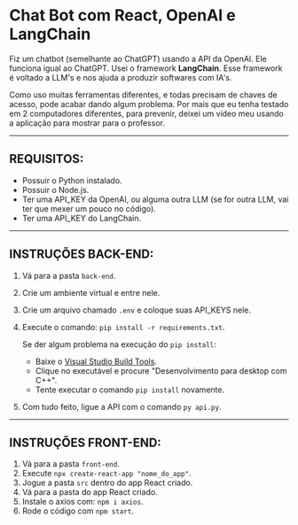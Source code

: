 # Chat Bot com React, OpenAI e LangChain

Fiz um chatbot (semelhante ao ChatGPT) usando a API da OpenAI. Ele funciona igual ao ChatGPT.
Usei o framework **LangChain**.
Esse framework é voltado a LLM's e nos ajuda a produzir softwares com IA's.

Como uso muitas ferramentas diferentes, e todas precisam de chaves de acesso, pode acabar dando algum problema. 
Por mais que eu tenha testado em 2 computadores diferentes, para prevenir, deixei um vídeo meu usando a aplicação para mostrar para o professor.

---

## REQUISITOS:
- Possuir o Python instalado.
- Possuir o Node.js.
- Ter uma API_KEY da OpenAI, ou alguma outra LLM (se for outra LLM, vai ter que mexer um pouco no código).
- Ter uma API_KEY do LangChain.

---

## INSTRUÇÕES BACK-END:

1. Vá para a pasta `back-end`.
2. Crie um ambiente virtual e entre nele.
3. Crie um arquivo chamado `.env` e coloque suas API_KEYS nele.
4. Execute o comando: `pip install -r requirements.txt`.

   Se der algum problema na execução do `pip install`:
   - Baixe o [Visual Studio Build Tools](https://visualstudio.microsoft.com/pt-br/visual-cpp-build-tools/).
   - Clique no executável e procure "Desenvolvimento para desktop com C++".
   - Tente executar o comando `pip install` novamente.

5. Com tudo feito, ligue a API com o comando `py api.py`.

---

## INSTRUÇÕES FRONT-END:

1. Vá para a pasta `front-end`.
2. Execute `npx create-react-app "nome_do_app"`.
3. Jogue a pasta `src` dentro do app React criado.
4. Vá para a pasta do app React criado.
5. Instale o axios com: `npm i axios`.
6. Rode o código com `npm start`.
